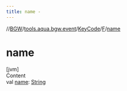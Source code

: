 ```yaml
---
title: name -
---
```

//[BGW](../../../../index.md)/[tools.aqua.bgw.event](../../index.md)/[KeyCode](../index.md)/[F](index.md)/[name](name.md)



# name  
[jvm]  
Content  
val [name](name.md): [String](https://kotlinlang.org/api/latest/jvm/stdlib/kotlin/-string/index.html)  



